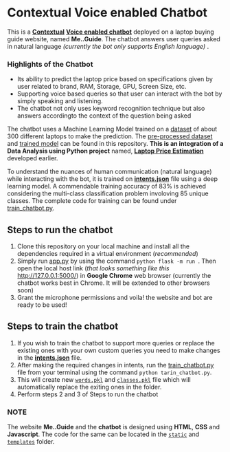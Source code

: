 # Contextual Voice enabled Chatbot
This is a [**Contextual**](https://medium.com/makerobos/what-are-contextual-chatbots-how-they-can-make-a-world-of-difference-in-user-experience-e7446c96664e) [**Voice enabled chatbot**](https://medium.com/@botanalytics/voice-enabled-chatbots-vs-messenger-bots-everything-you-need-to-know-29f2c7a982c1) deployed on a laptop buying guide website, named **Me..Guide**. The chatbot answers user queries asked in natural language _(currently the bot only supports English language)_ . 

### Highlights of the Chatbot
- Its ability to predict the laptop price based on specifications given by user related to brand, RAM, Storage, GPU, Screen Size, etc.
- Supporting voice based queries so that user can interact with the bot by simply speaking and listening.
- The chatbot not only uses keyword recognition technique but also answers accordingto the context of the question being asked

The chatbot uses a Machine Learning Model trained on a [dataset](https://github.com/sarthakj2109/Laptop_Price_Estimation/blob/master/Final%20Updated%20Laptop%20Dataset.csv) of about 300 different laptops to make the prediction. The [pre-processed dataset](new_df.sav) and [trained model](predict_lp_model.sav) can be found in this repository. **This is an integration of a Data Analysis using Python project** named, [**Laptop Price Estimation**](https://github.com/sarthakj2109/Laptop_Price_Estimation) developed earlier. 

To understand the nuances of human communication (natural language) while interacting with the bot, it is trained on [**intents.json**](intents.json) file using a deep learning model. A commendable training accuracy of 83% is achieved considering the multi-class classification problem involoving 85 unique classes. The complete code for training can be found under [train_chatbot.py](train_chatbot.py).    

## Steps to run the chatbot
1. Clone this repository on your local machine and install all the dependencies required in a virtual environment (_recommended_)
2. Simply run [app.py](app.py) by using the command `python flask -m run `. Then open the local host link (_that looks something like this_ http://127.0.0.1:5000/) in **Google Chrome** web browser (currently the chatbot works best in Chrome. It will be extended to other browsers soon)
3. Grant the microphone permissions and voila! the website and bot are ready to be used!

## Steps to train the chatbot 
1. If you wish to train the chatbot to support more queries or replace the existing ones with your own custom queries you need to make changes in the [**intents.json**](intents.json) file. 
2. After making the required changes in intents, run the [train_chatbot.py](train_chatbot) file from your terminal using the command `python tarin_chatbot.py`. 
3. This will create new [`words.pkl`](words.pkl) and [`classes.pkl`](classes.pkl) file which will automatically replace the exiting ones in the folder. 
4. Perform steps 2 and 3 of Steps to run the chatbot

### NOTE
The website **Me..Guide** and the **chatbot** is designed using **HTML**, **CSS** and **Javascript**. The code for the same can be located in the [`static`](static) and [`templates`](templates) folder.   
